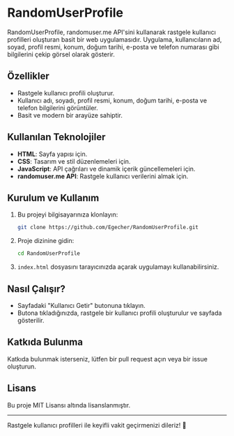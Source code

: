 # RandomUserProfile

RandomUserProfile, randomuser.me API'sini kullanarak rastgele kullanıcı profilleri oluşturan basit bir web uygulamasıdır. Uygulama, kullanıcıların ad, soyad, profil resmi, konum, doğum tarihi, e-posta ve telefon numarası gibi bilgilerini çekip görsel olarak gösterir.

## Özellikler

- Rastgele kullanıcı profili oluşturur.
- Kullanıcı adı, soyadı, profil resmi, konum, doğum tarihi, e-posta ve telefon bilgilerini görüntüler.
- Basit ve modern bir arayüze sahiptir.

## Kullanılan Teknolojiler

- **HTML**: Sayfa yapısı için.
- **CSS**: Tasarım ve stil düzenlemeleri için.
- **JavaScript**: API çağrıları ve dinamik içerik güncellemeleri için.
- **randomuser.me API**: Rastgele kullanıcı verilerini almak için.

## Kurulum ve Kullanım

1. Bu projeyi bilgisayarınıza klonlayın:
    ```bash
    git clone https://github.com/Egecher/RandomUserProfile.git
    ```
2. Proje dizinine gidin:
    ```bash
    cd RandomUserProfile
    ```
3. `index.html` dosyasını tarayıcınızda açarak uygulamayı kullanabilirsiniz.

## Nasıl Çalışır?

- Sayfadaki "Kullanıcı Getir" butonuna tıklayın.
- Butona tıkladığınızda, rastgele bir kullanıcı profili oluşturulur ve sayfada gösterilir.

## Katkıda Bulunma

Katkıda bulunmak isterseniz, lütfen bir pull request açın veya bir issue oluşturun.

## Lisans

Bu proje MIT Lisansı altında lisanslanmıştır.

---

Rastgele kullanıcı profilleri ile keyifli vakit geçirmenizi dileriz! 🎉
